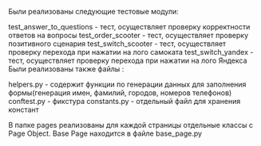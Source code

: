 Были реализованы следующие тестовые модули:

test_answer_to_questions - тест, осуществляет проверку корректности ответов на вопросы
test_order_scooter - тест, осуществляет проверку позитивного сценария
test_switch_scooter - тест, осуществляет проверку перехода при нажатии на лого самоката
test_switch_yandex - тест, осуществляет проверку перехода при нажатии на лого Яндекса
Были реализованы также файлы :

helpers.py - содержит функции по генерации данных для заполнения формы(генерация имен, фамилий, городов, номеров телефонов) conftest.py - фикстура constants.py - отдельный файл для хранения констант

В папке pages реализованы для каждой страницы отдельные классы с Page Object. Base Page находится в файле base_page.py